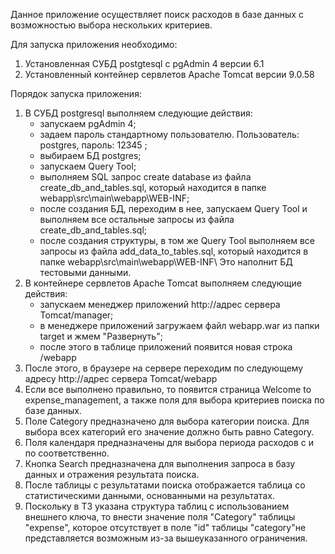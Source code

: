 Данное приложение осуществляет поиск расходов в базе данных с возможностью выбора нескольких критериев.

Для запуска приложения необходимо:

1. Установленная СУБД postgtesql с pgAdmin 4 версии 6.1
2. Установленный контейнер сервлетов Apache Tomcat версии 9.0.58

Порядок запуска приложения:
1. В СУБД postgresql выполняем следующие действия:
	- запускаем pgAdmin 4;
	- задаем пароль стандартному пользователю. Пользователь: postgres, пароль: 12345 ;
	- выбираем БД postgres;
	- запускаем Query Tool;
	- выполняем SQL запрос create database из файла create_db_and_tables.sql, который находится в папке webapp\src\main\webapp\WEB-INF\;
	- после создания БД, переходим в нее, запускаем Query Tool и выполняем все остальные запросы из файла create_db_and_tables.sql;
	- после создания структуры, в том же Query Tool выполняем все запросы из файла add_data_to_tables.sql, который находится в папке webapp\src\main\webapp\WEB-INF\ 
	  Это наполнит БД тестовыми данными.
2. В контейнере сервлетов Apache Tomcat выполняем следующие действия:
	- запускаем менеджер приложений http://адрес сервера Tomcat/manager;
	- в менеджере приложений загружаем файл webapp.war из папки target и жмем "Развернуть";
	- после этого в таблице приложений появится новая строка /webapp
3. После этого, в браузере на сервере переходим по следующему адресу http://адрес сервера Tomcat/webapp
4. Если все выполнено правильно, то появится страница Welcome to expense_management, а также поля для выбора критериев поиска по базе данных.
5. Поле Category предназначено для выбора категории поиска. Для выбора всех категорий его значение должно быть равно Category. 
6. Поля календаря предназначены для выбора периода расходов с и по соответственно.
7. Кнопка Search предназначена для выполнения запроса в базу данных и отражения результата поиска.
8. После таблицы с результатами поиска отображается таблица со статистическими данными, основанными на результатах.
9. Поскольку в ТЗ указана структура таблиц с использованием внешнего ключа, то внести значение поля "Category" таблицы "expense", 
которое отсутствует в поле "id" таблицы "category"не представляется возможным из-за вышеуказанного ограничения.
